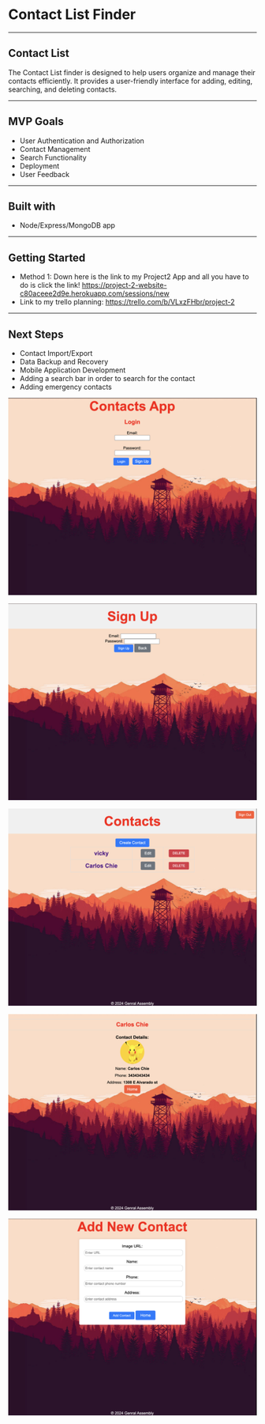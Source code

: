 #  Contact List Finder
 ---
## Contact List
The Contact List finder is designed to help users organize and manage their contacts efficiently. It provides a user-friendly interface for adding, editing, searching, and deleting contacts.


---
## MVP Goals

- User Authentication and Authorization
- Contact Management
- Search Functionality
- Deployment
- User Feedback

---
## Built with
-  Node/Express/MongoDB app 
---
## Getting Started
- Method 1: Down here is the link to my Project2 App and all you have to do is click the link!
https://project-2-website-c80aceee2d9e.herokuapp.com/sessions/new
- Link to my trello planning: https://trello.com/b/VLxzFHbr/project-2





 ---
## Next Steps
- Contact Import/Export
- Data Backup and Recovery
- Mobile Application Development
- Adding a search bar in order to search for the contact
- Adding emergency contacts

![wireframe](user.png)

![wireframe](session.png)

![wireframe](index.png)

![wireframe](show.png)

![wireframe](create.png)
